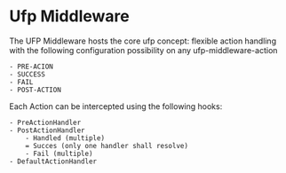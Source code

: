 # Ufp Middleware

The UFP Middleware hosts the core ufp concept: flexible action handling with the following configuration possibility on any ufp-middleware-action

    - PRE-ACION  
    - SUCCESS 
    - FAIL 
    - POST-ACTION
    
Each Action can be intercepted using the following hooks:

    - PreActionHandler
    - PostActionHandler
        - Handled (multiple)
        = Succes (only one handler shall resolve)
        - Fail (multiple)
    - DefaultActionHandler 
           
